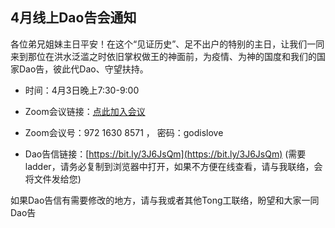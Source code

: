 ## 4月线上Dao告会通知

各位弟兄姐妹主日平安！在这个“见证历史”、足不出户的特别的主日，让我们一同来到那位在洪水泛滥之时依旧掌权做王的神面前，为疫情、为神的国度和我们的国家Dao告，彼此代Dao、守望扶持。

- 时间：4月3日晚上7:30-9:00

- Zoom会议链接：[点此加入会议](https://zoom.us/j/97216308571?pwd=ZEVHVFJQcGNyQ1dUcktXRjF5dGtWUT09)

- Zoom会议号：972 1630 8571 ， 密码：godislove

- Dao告信链接：[https://bit.ly/3J6JsQm](https://bit.ly/3J6JsQm) (需要ladder，请务必复制到浏览器中打开，如果不方便在线查看，请与我联络，会将文件发给您)

如果Dao告信有需要修改的地方，请与我或者其他Tong工联络，盼望和大家一同Dao告

